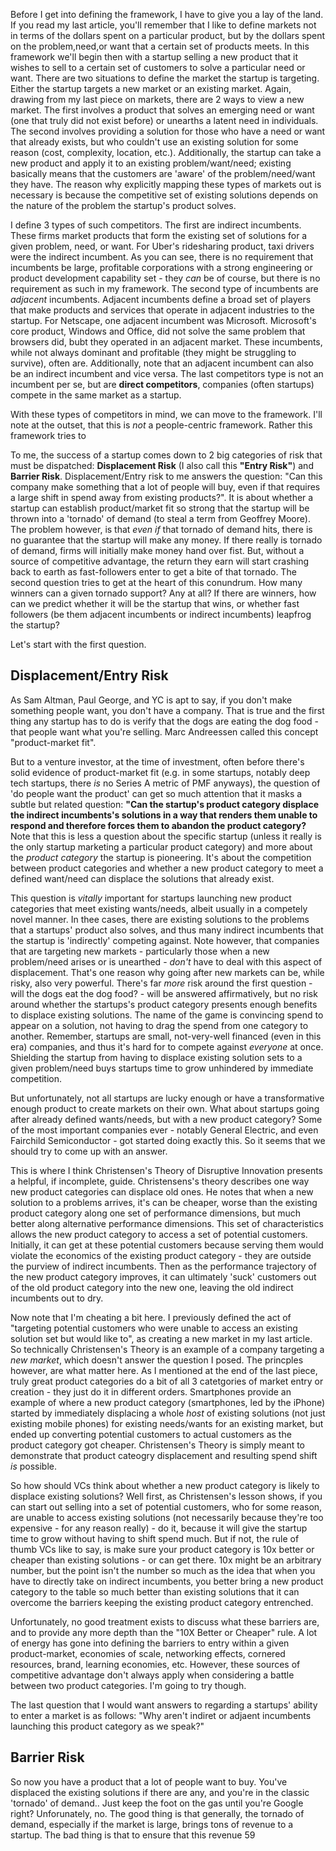

Before I get into defining the framework, I have to give you a lay of the land. If you read my last article, you'll remember that I like to define markets not in terms of the dollars spent on a particular product, but by the  dollars spent on the problem,need,or want that a certain set of products meets. In this framework we'll begin then with a startup selling a new product that it wishes to sell to a certain set of customers to solve a particular need or want. There are two situations to define the market the startup is targeting. Either the startup targets a new market or an existing market. Again, drawing from my last piece on markets, there are 2 ways to view a new market. The first involves a product that solves an emerging need or want (one that truly did not exist before) or unearths a latent need in individuals. The second involves providing a solution for those who have a need or want that already exists, but who couldn't use an existing solution for some reason (cost, complexity, location, etc.). Additionally, the startup can take a new product and apply it to an existing problem/want/need; existing basically means that the customers are 'aware' of the problem/need/want they have. The reason why explicitly mapping these types of markets out is necessary is because the competitive set of existing solutions depends on the nature of the problem the startup's product solves. 

I define 3 types of such competitors. The first are indirect incumbents. These firms market products that form the existing set of solutions for a given problem, need, or want. For Uber's ridesharing product, taxi drivers were the indirect incumbent. As you can see, there is no requirement that incumbents be large, profitable corporations with a strong engineering or product development capability set - they _can_ be of course, but there is no requirement as such in my framework. The second type of incumbents are _adjacent_ incumbents. Adjacent incumbents define a broad set of players that make products and services that operate in adjacent industries to the startup. For Netscape, one adjacent incumbent was Microsoft. Microsoft's core product, Windows and Office, did not solve the same problem that browsers did, bubt they operated in an adjacent market. These incumbents, while not always dominant and profitable (they might be struggling to survive), often are. Additionally, note that an adjacent incumbent can also be an indirect incumbent and vice versa. The last competitors type is not an incumbent per se, but are **direct competitors**, companies (often startups) compete in the same market as a startup.


With these types of competitors in mind, we can move to the framework. I'll note at the outset, that this is _not_ a people-centric framework. Rather this framework tries to 


To me, the success of a startup comes down to 2 big categories of risk that must be dispatched: **Displacement Risk** (I also call this **"Entry Risk"**) and **Barrier Risk**. Displacement/Entry risk to me answers the question: "Can this company make something that a lot of people will buy, even if that requires a large shift in spend away from existing products?". It is about whether a startup can establish product/market fit so strong that the startup will be thrown into a 'tornado' of demand (to steal a term from Geoffrey Moore). The problem however, is that _even if_ that tornado of demand hits, there is no guarantee that the startup will make any money. If there really is tornado of demand, firms will initially make money hand over fist. But, without a source of competitive advantage, the return they earn will start crashing back to earth as fast-followers enter to get a bite of that tornado. The second question tries to get at the heart of this conundrum. How many winners can a given tornado support? Any at all? If there are winners, how can we predict whether it will be the startup that wins, or whether fast followers (be them adjacent incumbents or indirect incumbents) leapfrog the startup?  

Let's start with the first question. 

## Displacement/Entry Risk 

As Sam Altman, Paul George, and YC is apt to say, if you don't make something people want, you don't have a company. That is true and the first thing any startup has to do is verify that the dogs are eating the dog food - that people want what you're selling. Marc Andreessen called this concept "product-market fit". 

But to a venture investor, at the time of investment, often before there's solid evidence of product-market fit (e.g. in some startups, notably deep tech startups, there _is_ no Series A metric of PMF anyways), the question of 'do people want the product' can get so much attention that it masks a subtle but related question: **"Can the startup's product category displace the indirect incumbents's solutions in a way that renders them unable to respond and therefore forces them to abandon the product category?** Note that this is less a question about the specific startup (unless it really is the only startup marketing a particular product category) and more about the _product category_ the startup is pioneering. It's about the competition between product categories and whether a new product category to meet a defined want/need can displace the solutions that already exist. 

This question is _vitally_ important for startups launching new product categories that meet existing wants/needs, albeit usually in a competely novel manner. In thee cases, there are existing solutions to the problems that a startups' product also solves, and thus many indirect incumbents that the startup is 'indirectly' competing against. Note however, that companies that are targeting new markets - particularly those when a new problem/need arises or is unearthed - _don't_ have to deal with this aspect of displacement. That's one reason why going after new markets can be, while risky, also very powerful. There's far _more_ risk around the first question - will the dogs eat the dog food? - will be answered affirmatively, but  no risk around whether the startups's product category presents enough benefits to displace existing solutions. The name of the game is convincing spend to appear on a solution, not having to drag the spend from one category to another. Remember, startups are small, not-very-well financed (even in this era) companies, and thus it's hard for to compete against _everyone_ at once.  Shielding the startup from having to displace existing solution sets to a given problem/need buys startups time to grow unhindered by immediate competition.

But unfortunately, not all startups are lucky enough or have a transformative enough product to create markets on their own. What about startups going after already defined wants/needs, but with a new product category? Some of the most important companies ever - notably General Electric, and even Fairchild Semiconductor - got started doing exactly this. So it seems that we should try to come up with an answer. 

This is where I think Christensen's Theory of Disruptive Innovation presents a helpful, if incomplete, guide. Christensens's theory describes one way new product categories can displace old ones. He notes that when a new solution to a problems arrives, it's can be cheaper, worse than the existing product category along one set of performance dimensions, but much better along alternative performance dimensions. This set of characteristics allows the new product category to access a set of potential customers. Initially, it can get at these potential customers because serving them would violate the economics of the existing product category - they are outside the purview of indirect incumbents. Then as the performance trajectory of the new product category improves, it can ultimately 'suck' customers out of the old product category into the new one, leaving the old indirect incumbents out to dry. 

Now note that I'm cheating a bit here. I previously defined the act of "targeting potential customers who were unable to access an existing solution set but would like to", as creating a new market in my last article. So technically Christensen's Theory is an example of a company targeting a _new market_, which doesn't answer the question I posed. The princples however, are what matter here. As I mentioned at the end of the last piece, truly great product categories do a bit of all 3 catetgories of market entry or creation - they just do it in different orders.  Smartphones provide an example of where a new product category (smartphones, led by the iPhone) started by immediately displacing a whole _host_ of existing solutions (not just existing mobile phones) for existing needs/wants for an existing market, but ended up converting potential customers to actual customers as the product category got cheaper. Christensen's Theory is simply meant to demonstrate that product cateogry displacement and resulting spend shift _is_ possible.

So how should VCs think about whether a new product category is likely to displace existing solutions? Well first, as Christensen's lesson shows, if you can start out selling into a set of potential customers, who for some reason, are unable to access existing solutions (not necessarily because they're too expensive - for any reason really) - do it, because it will give the startup time to grow without having to shift spend much. But if not, the rule of thumb VCs like to say, is make sure your product category is 10x better or cheaper than existing solutions - or can get there. 10x might be an arbitrary number, but the point isn't the number so much as the idea that when you have to directly take on indirect incumbents, you better bring a new product category to the table so much better than existing solutions that it can overcome the barriers keeping the existing product category entrenched.

Unfortunately, no good treatment exists to discuss what these barriers are, and to provide any more depth than the "10X Better or Cheaper" rule. A lot of energy has gone into defining the barriers to entry within a given product-market, economies of scale, networking effects, cornered resources, brand, learning economies, etc. However, these sources of competitive advantage don't always apply when considering a battle between two product categories. I'm going to try though. 

The last question that I would want answers to regarding a startups' ability to enter a market is as follows: "Why aren't indiret or adjaent incumbents launching this product category as we speak?" 

## Barrier Risk 

So now you have a product that a lot of people want to buy. You've displaced the existing solutions if there are any, and you're in the classic 'tornado' of demand.. Just keep the foot on the gas until you're Google right? Unforunately, no. The good thing is that generally, the tornado of demand, especially if the market is large, brings tons of revenue to a startup. The bad thing is that to ensure that this revenue 59 

